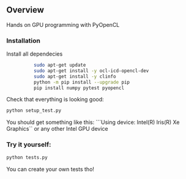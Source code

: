 ## Overview

Hands on GPU programming with PyOpenCL 


### Installation
Install all dependecies
```bash 
          sudo apt-get update
          sudo apt-get install -y ocl-icd-opencl-dev 
          sudo apt-get install -y clinfo
          python -m pip install --upgrade pip
          pip install numpy pytest pyopencl
```
Check that everything is looking good: 
```bash 
python setup_test.py
```
You should get something like this:
```Using device: Intel(R) Iris(R) Xe Graphics`` or any other Intel GPU device

### Try it yourself:

```bash
python tests.py
```
You can create your own tests tho!